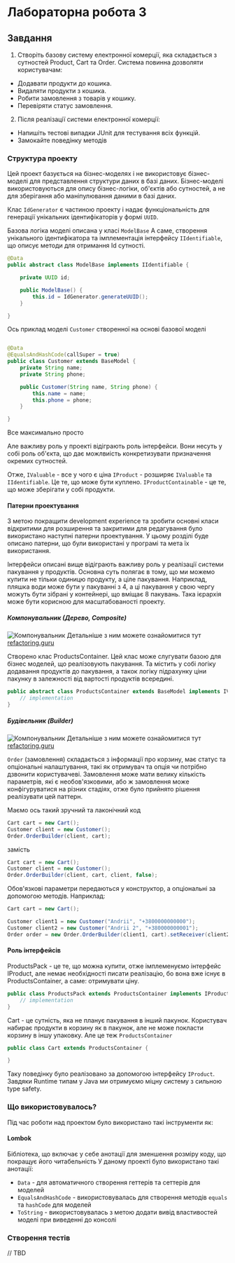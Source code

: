 # Лабораторна робота 3

## Завдання

1. Створіть базову систему електронної комерції, яка складається з сутностей Product, Cart та Order. Система повинна дозволяти користувачам:

-   Додавати продукти до кошика.
-   Видаляти продукти з кошика.
-   Робити замовлення з товарів у кошику.
-   Перевіряти статус замовлення.

2. Після реалізації системи електронної комерції:

-   Напишіть тестові випадки JUnit для тестування всіх функцій.
-   Замокайте поведінку методів

### Структура проекту

Цей проект базується на бізнес-моделях і не використовує бізнес-моделі для представлення структури даних в базі даних. Бізнес-моделі використовуються для опису бізнес-логіки, об'єктів або сутностей, а не для зберігання або маніпулювання даними в базі даних.

Клас `IdGenerator` є частиною проекту і надає функціональність для генерації унікальних ідентифікаторів у формі `UUID`.

Базова логіка моделі описана у класі `ModelBase`
А саме, створення унікального ідентифікатора та імплементація інтерфейсу `IIdentifiable`, що описує методи для отримання Id сутності.

```java
@Data
public abstract class ModelBase implements IIdentifiable {

    private UUID id;

    public ModelBase() {
        this.id = IdGenerator.generateUUID();
    }

}
```

Ось приклад моделі `Customer` створенної на основі базової моделі

```java

@Data
@EqualsAndHashCode(callSuper = true)
public class Customer extends BaseModel {
    private String name;
    private String phone;

    public Customer(String name, String phone) {
        this.name = name;
        this.phone = phone;
    }

}
```

Все максимально просто

Але важливу роль у проекті відіграють роль інтерфейси. Вони несуть у собі роль об'єкта, що дає можлвиість конкретизувати призначення окремих сутностей.

Отже,
`IValuable` - все у чого є ціна
`IProduct` - розширяє `IValuable` та `IIdentifiable`. Це те, що може бути куплено.
`IProductContainable` - це те, що може зберігати у собі продукти.

#### Патерни проектування

З метою покращити development experience та зробити основні класи відкритими для розширення та закритими для редагування було використано наступні патерни проектування.
У цьому розділі буде описано патерни, що були використані у програмі та мета їх використання.

Інтерфейси описані вище відіграють важливу роль у реалізації системи пакування у продуктів.
Основна суть полягає в тому, що ми можемо купити не тільки одиницю продукту, а ціле пакування. Наприклад, пляшка води може бути у пакуванні з 4, а ці пакування у свою чергу можуть бути зібрані у контейнері, що вміщає 8 пакувань.
Така ієрархія може бути корисною для масштабованості проекту.

##### Компонувальник (Дерево, Composite)

![Компонувальник](https://refactoring.guru/images/patterns/content/composite/composite.png)
Детальніше з ним можете ознайомитися тут
[refactoring.guru](https://refactoring.guru/uk/design-patterns/composite)

Створено клас ProductsContainer.
Цей клас може слугувати базою для бізнес моделей, що реалізовують пакування.
Та містить у собі логіку додавання продуктів до пакування, а такок логіку підрахунку ціни пакунку в залежності від вартості продуктів всередині.

```java
public abstract class ProductsContainer extends BaseModel implements IValuable, IProductContainable {
    // implementation
}
```

##### Будівельник (Builder)

![Компонувальник](https://refactoring.guru/images/patterns/content/builder/builder-uk.png)
Детальніше з ним можете ознайомитися тут
[refactoring.guru](https://refactoring.guru/uk/design-patterns/builder)

`Order` (замовлення) складається з інформації про корзину, має статус та опціональні налаштування, такі як отримувач та опція чи потрібно дзвонити користувачеві.
Замовлення може мати велику кількість параметрів, які є необов'язковими, або ж замовлення може конфігуруватися на різних стадіях, отже було прийнято рішення реалізувати цей паттерн.

Маємо ось такий зручний та лаконічний код

```java
Cart cart = new Cart();
Customer client = new Customer();
Order.OrderBuilder(client, cart);
```

замість

```java
Cart cart = new Cart();
Customer client = new Customer();
Order.OrderBuilder(client, cart, client, false);
```

Обов'язкові параметри передаються у конструктор, а опціональні за допомогою методів.
Наприклад:

```java
Cart cart = new Cart();

Customer client1 = new Customer("Andrii", "+3800000000000");
Customer client2 = new Customer("Andrii 2", "+380000000001");
Order order = new Order.OrderBuilder(client1, cart).setReceiver(client2).build();
```

#### Роль інтерфейсів

ProductsPack - це те, що можна купити, отже імплеменуємо інтерфейс IProduct, але немає необхідності писати реалізацію, бо вона вже існує в ProductsContainer, а саме: отримувати ціну.

```java
public class ProductsPack extends ProductsContainer implements IProduct {
    // implementation
}
```

Cart - це сутність, яка не планує пакування в інший пакунок. Користувач набирає продукти в корзину як в пакунок, але не може покласти корзину в іншу упаковку.
Але це теж `ProductsContainer`

```java
public class Cart extends ProductsContainer {

}
```

Таку поведінку було реалізовано за допомогою інтерфейсу `IProduct`.
Завдяки Runtime типам у Java ми отримуємо міцну систему з сильною type safety.

### Що використовувалось?

Під час роботи над проектом було використано такі інструменти як:

#### Lombok

Бібліотека, що включає у себе анотації для зменшення розміру коду, що покращує його читабельність
У даному проекті було використано такі анотації:

-   `Data` - для автоматичного створення геттерів та сеттерів для моделей
-   `EqualsAndHashCode` - використовувалась для створення методів `equals` та `hashCode` для моделей
-   `ToString` - використовувалась з метою додати вивід властивостей моделі при виведенні до консолі

### Створення тестів

// TBD
